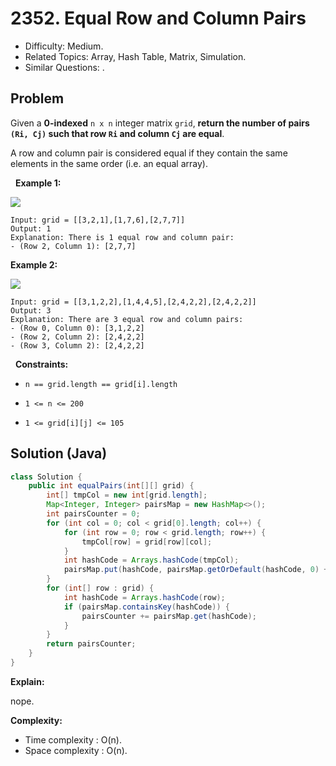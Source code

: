 # 2352. Equal Row and Column Pairs

- Difficulty: Medium.
- Related Topics: Array, Hash Table, Matrix, Simulation.
- Similar Questions: .

## Problem

Given a **0-indexed** ```n x n``` integer matrix ```grid```, **return the number of pairs **```(Ri, Cj)```** such that row **```Ri```** and column **```Cj```** are equal**.

A row and column pair is considered equal if they contain the same elements in the same order (i.e. an equal array).

 
**Example 1:**

![](https://assets.leetcode.com/uploads/2022/06/01/ex1.jpg)

```
Input: grid = [[3,2,1],[1,7,6],[2,7,7]]
Output: 1
Explanation: There is 1 equal row and column pair:
- (Row 2, Column 1): [2,7,7]
```

**Example 2:**

![](https://assets.leetcode.com/uploads/2022/06/01/ex2.jpg)

```
Input: grid = [[3,1,2,2],[1,4,4,5],[2,4,2,2],[2,4,2,2]]
Output: 3
Explanation: There are 3 equal row and column pairs:
- (Row 0, Column 0): [3,1,2,2]
- (Row 2, Column 2): [2,4,2,2]
- (Row 3, Column 2): [2,4,2,2]
```

 
**Constraints:**


	
- ```n == grid.length == grid[i].length```
	
- ```1 <= n <= 200```
	
- ```1 <= grid[i][j] <= 105```



## Solution (Java)

```java
class Solution {
    public int equalPairs(int[][] grid) {
        int[] tmpCol = new int[grid.length];
        Map<Integer, Integer> pairsMap = new HashMap<>();
        int pairsCounter = 0;
        for (int col = 0; col < grid[0].length; col++) {
            for (int row = 0; row < grid.length; row++) {
                tmpCol[row] = grid[row][col];
            }
            int hashCode = Arrays.hashCode(tmpCol);
            pairsMap.put(hashCode, pairsMap.getOrDefault(hashCode, 0) + 1);
        }
        for (int[] row : grid) {
            int hashCode = Arrays.hashCode(row);
            if (pairsMap.containsKey(hashCode)) {
                pairsCounter += pairsMap.get(hashCode);
            }
        }
        return pairsCounter;
    }
}
```

**Explain:**

nope.

**Complexity:**

* Time complexity : O(n).
* Space complexity : O(n).
